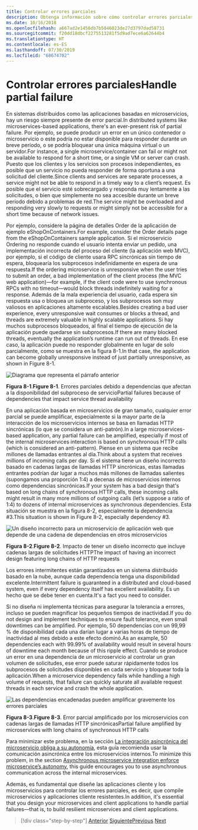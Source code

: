 ```yaml
---
title: Controlar errores parciales
description: Obtenga información sobre cómo controlar errores parciales con elegancia. Un microservicio podría no ser totalmente funcional y aun así realizar trabajo útil.
ms.date: 10/16/2018
ms.openlocfilehash: a667ad2e1456db7b5846023de27d3797dad58731
ms.sourcegitcommit: f20dd18dbcf2275513281f5d9ad7ece6a62644b4
ms.translationtype: HT
ms.contentlocale: es-ES
ms.lasthandoff: 07/30/2019
ms.locfileid: "68674702"
---
```

# <a name="handle-partial-failure"></a><span data-ttu-id="1bf5f-104">Controlar errores parciales</span><span class="sxs-lookup"><span data-stu-id="1bf5f-104">Handle partial failure</span></span>

<span data-ttu-id="1bf5f-105">En sistemas distribuidos como las aplicaciones basadas en microservicios, hay un riesgo siempre presente de error parcial.</span><span class="sxs-lookup"><span data-stu-id="1bf5f-105">In distributed systems like microservices-based applications, there's an ever-present risk of partial failure.</span></span> <span data-ttu-id="1bf5f-106">Por ejemplo, se puede producir un error en un único contenedor o microservicio o este podría no estar disponible para responder durante un breve período, o se podría bloquear una única máquina virtual o un servidor.</span><span class="sxs-lookup"><span data-stu-id="1bf5f-106">For instance, a single microservice/container can fail or might not be available to respond for a short time, or a single VM or server can crash.</span></span> <span data-ttu-id="1bf5f-107">Puesto que los clientes y los servicios son procesos independientes, es posible que un servicio no pueda responder de forma oportuna a una solicitud del cliente.</span><span class="sxs-lookup"><span data-stu-id="1bf5f-107">Since clients and services are separate processes, a service might not be able to respond in a timely way to a client’s request.</span></span> <span data-ttu-id="1bf5f-108">Es posible que el servicio esté sobrecargado y responda muy lentamente a las solicitudes, o bien que simplemente no sea accesible durante un breve período debido a problemas de red.</span><span class="sxs-lookup"><span data-stu-id="1bf5f-108">The service might be overloaded and responding very slowly to requests or might simply not be accessible for a short time because of network issues.</span></span>

<span data-ttu-id="1bf5f-109">Por ejemplo, considere la página de detalles Order de la aplicación de ejemplo eShopOnContainers.</span><span class="sxs-lookup"><span data-stu-id="1bf5f-109">For example, consider the Order details page from the eShopOnContainers sample application.</span></span> <span data-ttu-id="1bf5f-110">Si el microservicio Ordering no responde cuando el usuario intenta enviar un pedido, una implementación incorrecta del proceso del cliente (la aplicación web MVC), por ejemplo, si el código de cliente usara RPC sincrónicas sin tiempo de espera, bloquearía los subprocesos indefinidamente en espera de una respuesta.</span><span class="sxs-lookup"><span data-stu-id="1bf5f-110">If the ordering microservice is unresponsive when the user tries to submit an order, a bad implementation of the client process (the MVC web application)—for example, if the client code were to use synchronous RPCs with no timeout—would block threads indefinitely waiting for a response.</span></span> <span data-ttu-id="1bf5f-111">Además de la mala experiencia del usuario, cada espera sin respuesta usa o bloquea un subproceso, y los subprocesos son muy valiosos en aplicaciones altamente escalables.</span><span class="sxs-lookup"><span data-stu-id="1bf5f-111">Besides creating a bad user experience, every unresponsive wait consumes or blocks a thread, and threads are extremely valuable in highly scalable applications.</span></span> <span data-ttu-id="1bf5f-112">Si hay muchos subprocesos bloqueados, al final el tiempo de ejecución de la aplicación puede quedarse sin subprocesos.</span><span class="sxs-lookup"><span data-stu-id="1bf5f-112">If there are many blocked threads, eventually the application’s runtime can run out of threads.</span></span> <span data-ttu-id="1bf5f-113">En ese caso, la aplicación puede no responder globalmente en lugar de solo parcialmente, como se muestra en la figura 8-1.</span><span class="sxs-lookup"><span data-stu-id="1bf5f-113">In that case, the application can become globally unresponsive instead of just partially unresponsive, as shown in Figure 8-1.</span></span>

![Diagrama que representa el párrafo anterior](./media/image1.png)

<span data-ttu-id="1bf5f-115">**Figura 8-1**.</span><span class="sxs-lookup"><span data-stu-id="1bf5f-115">**Figure 8-1**.</span></span> <span data-ttu-id="1bf5f-116">Errores parciales debido a dependencias que afectan a la disponibilidad del subproceso de servicio</span><span class="sxs-lookup"><span data-stu-id="1bf5f-116">Partial failures because of dependencies that impact service thread availability</span></span>

<span data-ttu-id="1bf5f-117">En una aplicación basada en microservicios de gran tamaño, cualquier error parcial se puede amplificar, especialmente si la mayor parte de la interacción de los microservicios internos se basa en llamadas HTTP sincrónicas (lo que se considera un anti-patrón).</span><span class="sxs-lookup"><span data-stu-id="1bf5f-117">In a large microservices-based application, any partial failure can be amplified, especially if most of the internal microservices interaction is based on synchronous HTTP calls (which is considered an anti-pattern).</span></span> <span data-ttu-id="1bf5f-118">Piense en un sistema que recibe millones de llamadas entrantes al día.</span><span class="sxs-lookup"><span data-stu-id="1bf5f-118">Think about a system that receives millions of incoming calls per day.</span></span> <span data-ttu-id="1bf5f-119">Si el sistema tiene un diseño incorrecto basado en cadenas largas de llamadas HTTP sincrónicas, estas llamadas entrantes podrían dar lugar a muchos más millones de llamadas salientes (supongamos una proporción 1:4) a decenas de microservicios internos como dependencias sincrónicas.</span><span class="sxs-lookup"><span data-stu-id="1bf5f-119">If your system has a bad design that's based on long chains of synchronous HTTP calls, these incoming calls might result in many more millions of outgoing calls (let’s suppose a ratio of 1:4) to dozens of internal microservices as synchronous dependencies.</span></span> <span data-ttu-id="1bf5f-120">Esta situación se muestra en la figura 8-2, especialmente la dependencia \#3.</span><span class="sxs-lookup"><span data-stu-id="1bf5f-120">This situation is shown in Figure 8-2, especially dependency \#3.</span></span>

![Un diseño incorrecto para un microservicio de aplicación web que depende de una cadena de dependencias en otros microservicios](./media/image2.png)

<span data-ttu-id="1bf5f-122">**Figura 8-2**.</span><span class="sxs-lookup"><span data-stu-id="1bf5f-122">**Figure 8-2**.</span></span> <span data-ttu-id="1bf5f-123">Impacto de tener un diseño incorrecto que incluye cadenas largas de solicitudes HTTP</span><span class="sxs-lookup"><span data-stu-id="1bf5f-123">The impact of having an incorrect design featuring long chains of HTTP requests</span></span>

<span data-ttu-id="1bf5f-124">Los errores intermitentes están garantizados en un sistema distribuido basado en la nube, aunque cada dependencia tenga una disponibilidad excelente.</span><span class="sxs-lookup"><span data-stu-id="1bf5f-124">Intermittent failure is guaranteed in a distributed and cloud-based system, even if every dependency itself has excellent availability.</span></span> <span data-ttu-id="1bf5f-125">Es un hecho que se debe tener en cuenta.</span><span class="sxs-lookup"><span data-stu-id="1bf5f-125">It's a fact you need to consider.</span></span>

<span data-ttu-id="1bf5f-126">Si no diseña ni implementa técnicas para asegurar la tolerancia a errores, incluso se pueden magnificar los pequeños tiempos de inactividad.</span><span class="sxs-lookup"><span data-stu-id="1bf5f-126">If you do not design and implement techniques to ensure fault tolerance, even small downtimes can be amplified.</span></span> <span data-ttu-id="1bf5f-127">Por ejemplo, 50 dependencias con un 99,99 % de disponibilidad cada una darían lugar a varias horas de tiempo de inactividad al mes debido a este efecto dominó.</span><span class="sxs-lookup"><span data-stu-id="1bf5f-127">As an example, 50 dependencies each with 99.99% of availability would result in several hours of downtime each month because of this ripple effect.</span></span> <span data-ttu-id="1bf5f-128">Cuando se produce un error en una dependencia de un microservicio al controlar un gran volumen de solicitudes, ese error puede saturar rápidamente todos los subprocesos de solicitudes disponibles en cada servicio y bloquear toda la aplicación.</span><span class="sxs-lookup"><span data-stu-id="1bf5f-128">When a microservice dependency fails while handling a high volume of requests, that failure can quickly saturate all available request threads in each service and crash the whole application.</span></span>

![Las dependencias encadenadas pueden amplificar gravemente los errores parciales](./media/image3.png)

<span data-ttu-id="1bf5f-130">**Figura 8-3**.</span><span class="sxs-lookup"><span data-stu-id="1bf5f-130">**Figure 8-3**.</span></span> <span data-ttu-id="1bf5f-131">Error parcial amplificado por los microservicios con cadenas largas de llamadas HTTP sincrónicas</span><span class="sxs-lookup"><span data-stu-id="1bf5f-131">Partial failure amplified by microservices with long chains of synchronous HTTP calls</span></span>

<span data-ttu-id="1bf5f-132">Para minimizar este problema, en la sección [La integración asincrónica del microservicio obliga a su autonomía](../architect-microservice-container-applications/communication-in-microservice-architecture.md#asynchronous-microservice-integration-enforces-microservices-autonomy), esta guía recomienda usar la comunicación asincrónica entre los microservicios internos.</span><span class="sxs-lookup"><span data-stu-id="1bf5f-132">To minimize this problem, in the section [Asynchronous microservice integration enforce microservice’s autonomy](../architect-microservice-container-applications/communication-in-microservice-architecture.md#asynchronous-microservice-integration-enforces-microservices-autonomy), this guide encourages you to use asynchronous communication across the internal microservices.</span></span>

<span data-ttu-id="1bf5f-133">Además, es fundamental que diseñe las aplicaciones cliente y los microservicios para controlar los errores parciales, es decir, que compile microservicios y aplicaciones cliente resistentes.</span><span class="sxs-lookup"><span data-stu-id="1bf5f-133">In addition, it's essential that you design your microservices and client applications to handle partial failures—that is, to build resilient microservices and client applications.</span></span>

>[!div class="step-by-step"]
><span data-ttu-id="1bf5f-134">[Anterior](index.md)
>[Siguiente](partial-failure-strategies.md)</span><span class="sxs-lookup"><span data-stu-id="1bf5f-134">[Previous](index.md)
[Next](partial-failure-strategies.md)</span></span>

